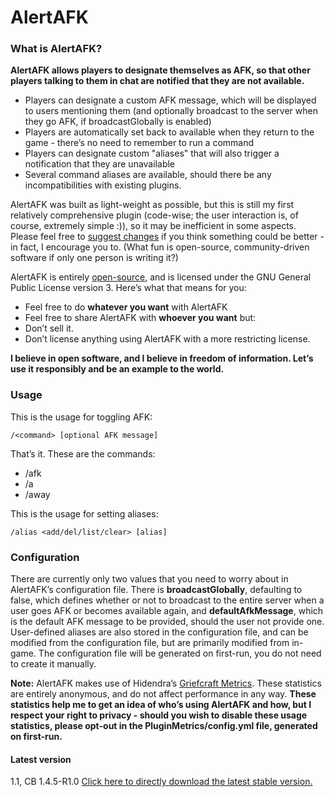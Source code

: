 # AlertAFK
### What is AlertAFK?

**AlertAFK allows players to designate themselves as AFK, so that other
players talking to them in chat are notified that they are not
available.**

* Players can designate a custom AFK message, which will be displayed to users mentioning them (and optionally broadcast to the server when they go AFK, if broadcastGlobally is enabled)
* Players are automatically set back to available when they return to the game - there’s no need to remember to run a command
* Players can designate custom "aliases" that will also trigger a notification that they are unavailable
* Several command aliases are available, should there be any incompatibilities with existing plugins.

AlertAFK was built as light-weight as possible, but this is still my
first relatively comprehensive plugin (code-wise; the user interaction
is, of course, extremely simple :)), so it may be inefficient in some
aspects. Please feel free to [suggest changes](https://github.com/rmsy/AlertAFK/pulls) if you think something
could be better - in fact, I encourage you to. (What fun is open-source,
community-driven software if only one person is writing it?)

AlertAFK is entirely [open-source](https://github.com/rmsy/AlertAFK), and is licensed under the GNU
General Public License version 3. Here’s what that means for you:

* Feel free to do **whatever you want** with AlertAFK
* Feel free to share AlertAFK with **whoever you want**
but:
* Don’t sell it.
* Don’t license anything using AlertAFK with a more restricting license.

**I believe in open software, and I believe in freedom of information.
Let’s use it responsibly and be an example to the world.**

### Usage

This is the usage for toggling AFK:

```/<command> [optional AFK message]```

That’s it. These are the commands:

* /afk
* /a
* /away

This is the usage for setting aliases:

```/alias <add/del/list/clear> [alias]```

### Configuration

There are currently only two values that you need to worry about in AlertAFK’s configuration file.
There is **broadcastGlobally**, defaulting to false, which defines
whether or not to broadcast to the entire server when a user goes AFK or
becomes available again, and **defaultAfkMessage**, which is the default
AFK message to be provided, should the user not provide one. User-defined aliases are also stored in the configuration file, and can be modified from the configuration file, but are primarily modified from in-game. The
configuration file will be generated on first-run, you do not need to
create it manually.

**Note:** AlertAFK makes use of Hidendra’s [Griefcraft Metrics](http://metrics.griefcraft.com/). These
statistics are entirely anonymous, and do not affect performance in any
way. **These statistics help me to get an idea of who’s using AlertAFK
and how, but I respect your right to privacy - should you wish to
disable these usage statistics, please opt-out in the
PluginMetrics/config.yml file, generated on first-run.**


#### Latest version
1.1, CB 1.4.5-R1.0
[Click here to directly download the latest stable version.](https://github.com/rmsy/AlertAFK/blob/master/dist/AlertAFK.jar?raw=true)
